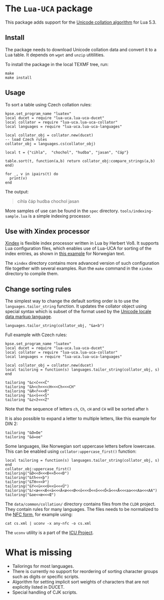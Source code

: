 # The `Lua-UCA` package

This package adds support for the [Unicode collation algorithm](https://unicode.org/reports/tr10/) for Lua 5.3. 

## Install 

The package needs to download Unicode collation data and convert it to a Lua table. It depends on `wget` and `unzip` utitilities.

To install the package in the local TEXMF tree, run:

    make
    make install

## Usage

To sort a table using Czech collation rules:

   
    kpse.set_program_name "luatex"
    local ducet = require "lua-uca.lua-uca-ducet"
    local collator = require "lua-uca.lua-uca-collator"
    local languages = require "lua-uca.lua-uca-languages"
    
    local collator_obj = collator.new(ducet)
    -- load Czech rules
    collator_obj = languages.cs(collator_obj)
    
    local t = {"cihla",  "chochol", "hudba", "jasan", "čáp"}
    
    table.sort(t, function(a,b) return collator_obj:compare_strings(a,b) end)
    
    for _, v in ipairs(t) do
      print(v)
    end

The output:

> cihla
> čáp
> hudba
> chochol
> jasan

More samples of use can be found in the `spec` directory.
`tools/indexing-sample.lua` is a simple indexing processor. 

## Use with Xindex processor

[Xindex](https://www.ctan.org/pkg/xindex) is flexible index processor written in Lua by Herbert Voß. It supports Lua configuration files, which enables use of Lua-UCA for sorting of the index entries, as shown in [this example](https://tex.stackexchange.com/a/524014/2891) for Norwegian text.

The `xindex` directory contains more advanced version of such configuration file together with several examples. Run the `make` command in the `xindex` directory to compile them.

## Change sorting rules

The simplest way to change the default sorting order is to use the
`languages.tailor_string` function. It updates the collator object using
special syntax which is subset of the format used by the [Unicode locale data
markup
language](https://www.unicode.org/reports/tr35/tr35-collation.html#Orderings).

    languages.tailor_string(collator_obj, "&a<b")

Full example with Czech rules:

    kpse.set_program_name "luatex"
    local ducet = require "lua-uca.lua-uca-ducet"
    local collator = require "lua-uca.lua-uca-collator"
    local languages = require "lua-uca.lua-uca-languages"
    
    local collator_obj = collator.new(ducet)
    local tailoring = function(s) languages.tailor_string(collator_obj, s) end

    tailoring "&c<č<<<Č"
    tailoring "&h<ch<<<cH<<<Ch<<<CH"
    tailoring "&R<ř<<<Ř"
    tailoring "&s<š<<<Š"
    tailoring "&z<ž<<<Ž"

Note that the sequence of letters `ch`, `Ch`, `cH` and `CH` will be sorted after `h`

It is also possible to expand a letter to multiple letters, like this example for DIN 2:


    tailoring "&Ö=Oe"
    tailoring "&ö=oe"

Some languages, like Norwegian sort uppercase letters before lowercase. This can be enabled using `collator:uppercase_first()` function:

    local tailoring = function(s) languages.tailor_string(collator_obj, s) end
    collator_obj:uppercase_first()
    tailoring("&D<<đ<<<Đ<<ð<<<Ð")
    tailoring("&th<<<þ")
    tailoring("&TH<<<Þ")
    tailoring("&Y<<ü<<<Ü<<ű<<<Ű")
    tailoring("&ǀ<æ<<<Æ<<ä<<<Ä<ø<<<Ø<<ö<<<Ö<<ő<<<Ő<å<<<Å<<<aa<<<Aa<<<AA")
    tailoring("&oe<<œ<<<Œ")

The `data/common/collation/` directory contains files from the `CLDR` project.
They contain rules for many languages. The files needs to be normalized to the
[NFC form](https://en.wikipedia.org/wiki/Unicode_equivalence), for example
using:

    cat cs.xml | uconv -x any-nfc -o cs.xml

The `uconv` utility is a part of the [ICU Project](http://userguide.icu-project.org/).

# What is missing

- Tailorings for most languages.
- There is currently no support for reordering of sorting character groups such as digits or specific scripts. 
- Algorithm for setting implicit sort weights of characters that are not explicitly listed in DUCET.
- Special handling of CJK scripts.
